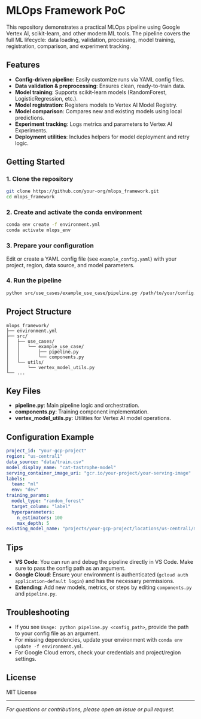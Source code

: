 # MLOps Framework PoC

This repository demonstrates a practical MLOps pipeline using Google Vertex AI, scikit-learn, and other modern ML tools. The pipeline covers the full ML lifecycle: data loading, validation, processing, model training, registration, comparison, and experiment tracking.

## Features

- **Config-driven pipeline**: Easily customize runs via YAML config files.
- **Data validation & preprocessing**: Ensures clean, ready-to-train data.
- **Model training**: Supports scikit-learn models (RandomForest, LogisticRegression, etc.).
- **Model registration**: Registers models to Vertex AI Model Registry.
- **Model comparison**: Compares new and existing models using local predictions.
- **Experiment tracking**: Logs metrics and parameters to Vertex AI Experiments.
- **Deployment utilities**: Includes helpers for model deployment and retry logic.

## Getting Started

### 1. Clone the repository

```sh
git clone https://github.com/your-org/mlops_framework.git
cd mlops_framework
```

### 2. Create and activate the conda environment

```sh
conda env create -f environment.yml
conda activate mlops_env
```

### 3. Prepare your configuration

Edit or create a YAML config file (see `example_config.yaml`) with your project, region, data source, and model parameters.

### 4. Run the pipeline

```sh
python src/use_cases/example_use_case/pipeline.py /path/to/your/config.yaml
```

## Project Structure

```
mlops_framework/
├── environment.yml
├── src/
│   ├── use_cases/
│   │   └── example_use_case/
│   │       ├── pipeline.py
│   │       └── components.py
│   └── utils/
│       └── vertex_model_utils.py
└── ...
```

## Key Files

- **pipeline.py**: Main pipeline logic and orchestration.
- **components.py**: Training component implementation.
- **vertex_model_utils.py**: Utilities for Vertex AI model operations.

## Configuration Example

```yaml
project_id: "your-gcp-project"
region: "us-central1"
data_source: "data/train.csv"
model_display_name: "cat-tastrophe-model"
serving_container_image_uri: "gcr.io/your-project/your-serving-image"
labels:
  team: "ml"
  env: "dev"
training_params:
  model_type: "random_forest"
  target_column: "label"
  hyperparameters:
    n_estimators: 100
    max_depth: 5
existing_model_name: "projects/your-gcp-project/locations/us-central1/models/1234567890"
```

## Tips

- **VS Code**: You can run and debug the pipeline directly in VS Code. Make sure to pass the config path as an argument.
- **Google Cloud**: Ensure your environment is authenticated (`gcloud auth application-default login`) and has the necessary permissions.
- **Extending**: Add new models, metrics, or steps by editing `components.py` and `pipeline.py`.

## Troubleshooting

- If you see `Usage: python pipeline.py <config_path>`, provide the path to your config file as an argument.
- For missing dependencies, update your environment with `conda env update -f environment.yml`.
- For Google Cloud errors, check your credentials and project/region settings.

## License

MIT License

---

*For questions or contributions, please open an issue or pull request.*